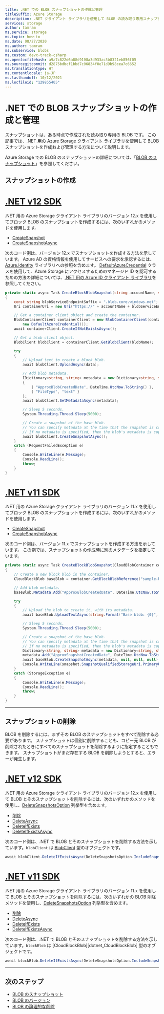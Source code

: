 ```yaml
---
title: .NET での BLOB スナップショットの作成と管理
titleSuffix: Azure Storage
description: .NET クライアント ライブラリを使用して BLOB の読み取り専用スナップショットを作成することにより、特定の時刻に BLOB データをバックアップする方法について説明します。
services: storage
author: tamram
ms.service: storage
ms.topic: how-to
ms.date: 08/27/2020
ms.author: tamram
ms.subservice: blobs
ms.custom: devx-track-csharp
ms.openlocfilehash: a9a7c822d6a88d9108a3d933ac3b8321eb856f05
ms.sourcegitcommit: d2875bdbcf1bbd7c06834f0e71d9b98cea7c6652
ms.translationtype: HT
ms.contentlocale: ja-JP
ms.lasthandoff: 10/12/2021
ms.locfileid: "129855405"
---
```

# <a name="create-and-manage-a-blob-snapshot-in-net"></a>.NET での BLOB スナップショットの作成と管理

スナップショットは、ある時点で作成された読み取り専用の BLOB です。 この記事では、[.NET 用の Azure Storage クライアント ライブラリ](/dotnet/api/overview/azure/storage)を使用して BLOB スナップショットを作成および管理する方法について説明します。

Azure Storage での BLOB のスナップショットの詳細については、「[BLOB のスナップショット](snapshots-overview.md)」を参照してください。

## <a name="create-a-snapshot"></a>スナップショットの作成

# <a name="net-v12-sdk"></a>[.NET v12 SDK](#tab/dotnet)

.NET 用の Azure Storage クライアント ライブラリのバージョン 12.x を使用してブロック BLOB のスナップショットを作成するには、次のいずれかのメソッドを使用します。

- [CreateSnapshot](/dotnet/api/azure.storage.blobs.specialized.blobbaseclient.createsnapshot)
- [CreateSnapshotAsync](/dotnet/api/azure.storage.blobs.specialized.blobbaseclient.createsnapshotasync)

次のコード例は、バージョン 12.x でスナップショットを作成する方法を示しています。 Azure AD の資格情報を使用してサービスへの要求を承認するには、[Azure.Identity](https://www.nuget.org/packages/azure.identity) ライブラリへの参照を含めます。 [DefaultAzureCredential](/dotnet/api/azure.identity.defaultazurecredential) クラスを使用して、Azure Storage にアクセスするためのマネージド ID を認可するための方法の詳細については、[.NET 用の Azure ID クライアント ライブラリ](/dotnet/api/overview/azure/identity-readme)を参照してください。

```csharp
private static async Task CreateBlockBlobSnapshot(string accountName, string containerName, string blobName, Stream data)
{
    const string blobServiceEndpointSuffix = ".blob.core.windows.net";
    Uri containerUri = new Uri("https://" + accountName + blobServiceEndpointSuffix + "/" + containerName);

    // Get a container client object and create the container.
    BlobContainerClient containerClient = new BlobContainerClient(containerUri,
        new DefaultAzureCredential());
    await containerClient.CreateIfNotExistsAsync();

    // Get a blob client object.
    BlobClient blobClient = containerClient.GetBlobClient(blobName);

    try
    {
        // Upload text to create a block blob.
        await blobClient.UploadAsync(data);

        // Add blob metadata.
        IDictionary<string, string> metadata = new Dictionary<string, string>
        {
            { "ApproxBlobCreatedDate", DateTime.UtcNow.ToString() },
            { "FileType", "text" }
        };
        await blobClient.SetMetadataAsync(metadata);

        // Sleep 5 seconds.
        System.Threading.Thread.Sleep(5000);

        // Create a snapshot of the base blob.
        // You can specify metadata at the time that the snapshot is created.
        // If no metadata is specified, then the blob's metadata is copied to the snapshot.
        await blobClient.CreateSnapshotAsync();
    }
    catch (RequestFailedException e)
    {
        Console.WriteLine(e.Message);
        Console.ReadLine();
        throw;
    }
}
```

# <a name="net-v11-sdk"></a>[.NET v11 SDK](#tab/dotnet11)

.NET 用の Azure Storage クライアント ライブラリのバージョン 11.x を使用してブロック BLOB のスナップショットを作成するには、次のいずれかのメソッドを使用します。

- [CreateSnapshot](/dotnet/api/microsoft.azure.storage.blob.cloudblockblob.createsnapshot)
- [CreateSnapshotAsync](/dotnet/api/microsoft.azure.storage.blob.cloudblockblob.createsnapshotasync)

次のコード例は、バージョン 11.x でスナップショットを作成する方法を示しています。 この例では、スナップショットの作成時に別のメタデータを指定しています。

```csharp
private static async Task CreateBlockBlobSnapshot(CloudBlobContainer container)
{
    // Create a new block blob in the container.
    CloudBlockBlob baseBlob = container.GetBlockBlobReference("sample-base-blob.txt");

    // Add blob metadata.
    baseBlob.Metadata.Add("ApproxBlobCreatedDate", DateTime.UtcNow.ToString());

    try
    {
        // Upload the blob to create it, with its metadata.
        await baseBlob.UploadTextAsync(string.Format("Base blob: {0}", baseBlob.Uri.ToString()));

        // Sleep 5 seconds.
        System.Threading.Thread.Sleep(5000);

        // Create a snapshot of the base blob.
        // You can specify metadata at the time that the snapshot is created.
        // If no metadata is specified, then the blob's metadata is copied to the snapshot.
        Dictionary<string, string> metadata = new Dictionary<string, string>();
        metadata.Add("ApproxSnapshotCreatedDate", DateTime.UtcNow.ToString());
        await baseBlob.CreateSnapshotAsync(metadata, null, null, null);
        Console.WriteLine(snapshot.SnapshotQualifiedStorageUri.PrimaryUri);
    }
    catch (StorageException e)
    {
        Console.WriteLine(e.Message);
        Console.ReadLine();
        throw;
    }
}
```

---

## <a name="delete-snapshots"></a>スナップショットの削除

BLOB を削除するには、まずその BLOB のスナップショットをすべて削除する必要があります。 スナップショットは個別に削除することも、コピー元 BLOB が削除されたときにすべてのスナップショットを削除するように指定することもできます。 スナップショットがまだ存在する BLOB を削除しようとすると、エラーが発生します。

# <a name="net-v12-sdk"></a>[.NET v12 SDK](#tab/dotnet)

.NET 用の Azure Storage クライアント ライブラリのバージョン 12.x を使用して BLOB とそのスナップショットを削除するには、次のいずれかのメソッドを使用し、[DeleteSnapshotsOption](/dotnet/api/azure.storage.blobs.models.deletesnapshotsoption) 列挙型を含めます。

- [削除](/dotnet/api/azure.storage.blobs.specialized.blobbaseclient.delete)
- [DeleteAsync](/dotnet/api/azure.storage.blobs.specialized.blobbaseclient.deleteasync)
- [DeleteIfExists](/dotnet/api/azure.storage.blobs.specialized.blobbaseclient.deleteifexists)
- [DeleteIfExistsAsync](/dotnet/api/azure.storage.blobs.specialized.blobbaseclient.deleteifexistsasync)

次のコード例は、.NET で BLOB とそのスナップショットを削除する方法を示しています。`blobClient` は [BlobClient](/dotnet/api/azure.storage.blobs.blobclient) 型のオブジェクトです。

```csharp
await blobClient.DeleteIfExistsAsync(DeleteSnapshotsOption.IncludeSnapshots, null, default);
```

# <a name="net-v11-sdk"></a>[.NET v11 SDK](#tab/dotnet11)

.NET 用の Azure Storage クライアント ライブラリのバージョン 11.x を使用して BLOB とそのスナップショットを削除するには、次のいずれかの BLOB 削除メソッドを使用し、[DeleteSnapshotsOption](/dotnet/api/microsoft.azure.storage.blob.deletesnapshotsoption) 列挙型を含めます。

- [削除](/dotnet/api/microsoft.azure.storage.blob.cloudblob.delete)
- [DeleteAsync](/dotnet/api/microsoft.azure.storage.blob.cloudblob.deleteasync)
- [DeleteIfExists](/dotnet/api/microsoft.azure.storage.blob.cloudblob.deleteifexists)
- [DeleteIfExistsAsync](/dotnet/api/microsoft.azure.storage.blob.cloudblob.deleteifexistsasync)

次のコード例は、.NET で BLOB とそのスナップショットを削除する方法を示しています。`blockBlob` は [CloudBlockBlob][dotnet_CloudBlockBlob] 型のオブジェクトです。

```csharp
await blockBlob.DeleteIfExistsAsync(DeleteSnapshotsOption.IncludeSnapshots, null, null, null);
```

---

## <a name="next-steps"></a>次のステップ

- [BLOB のスナップショット](snapshots-overview.md)
- [BLOB のバージョン](versioning-overview.md)
- [BLOB の論理的な削除](./soft-delete-blob-overview.md)